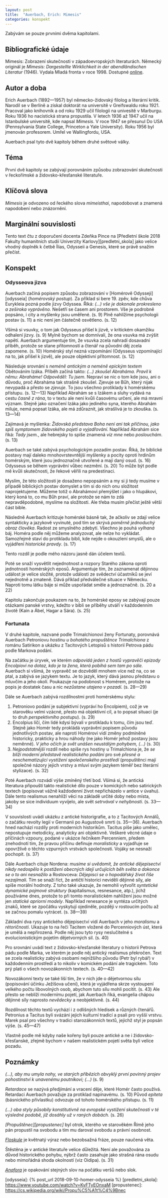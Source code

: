 ```yaml
---
layout: post
title:  "Auerbach, Erich: Mimesis"
categories: konspekt
---
```

Zabývám se pouze prvními dvěma kapitolami.

## Bibliografické údaje

Mimesis: Zobrazení skutečnosti v západoevropských
literaturách. Německý originál je *Mimesis: Dargestellte
Wirklichkeit in der abendländischen Literatur* (1946).
Vydala Mladá fronta v roce 1998. Dostupné [online][mimesis].

## Autor a doba

Erich Auerbach (1892—1957) byl německo-židovský filolog
a literární kritik. Narodil se v Berlíně a získal doktorát
na universitě v Greifswaldu roku 1921. Pracoval jako
knihovník a od roku 1929 učil filologii na univesitě
v Marburgu. Roku 1936 ho nacistická strana propustila.
V letech 1936 až 1947 učil na Istanbulské universitě, kde
napsal *Mimesis*. V roce 1947 se přesunul Do USA
(Pennsylvania State College, Princeton a Yale University).
Roku 1956 byl jmenován profesorem. Umřel ve Wallingfordu,
USA.

Auerbach psal tyto dvě kapitoly během druhé světové války.

## Téma

První dvě kapitoly se zabývají porovnáním způsobu
zobrazování skutečnosti v řeckořímské a židovsko-křesťanské
literatuře.

## Klíčová slova

*Mimesis* je odvozeno od řeckého slova *mimeisthai*,
napodobovat a znamená napodobení nebo znázornění.

## Marginální souvislosti

Tento text čtu z doporučení docenta Zdeňka Pince
na [Předletní škole 2018 Fakulty humanitních studií
Univerzity Karlovy][predletni_skola] jako velice vhodný
doplněk k četbě Ílias, Odysseii a Genesis, které se právě
snažím přečíst.

## Konspekt

### Odysseova jizva

Auerbach začíná popisem způsobu zobrazování v
[Homérově Odysseji][odysseia] (*homérovský postup*).
Za příklad si bere 19. zpěv, kde chůva Eurykleia pozná podle
jizvy Odyssea. Říká: *(...) vše je dokonale prokresleno
a zeširoka vyprávěno.* Nešetří se časem ani prostorem. Vše
je podrobně popsáno, i city a myšlenky jsou uměřené. (s. 9)
Plně nahlížíme psychologii postav (s. 11) a nic není jen
částečně osvětleno. (s. 12)

Všímá si vsuvky, o tom jak Odysseus přišel k jizvě,
v kritickém okamžiku odhalení jizvy. (s. 9) Mylně bychom se
domnívali, že ona vsuvka má zvýšit napětí. Auerbach
argumentuje tím, že vsuvka zcela nahradí dosavadní příběh,
protože se stane přítomností a čtenář na původní děj zcela
zapomene. (s. 10) Homérský styl nezná vzpomínání (Odysseus
vzpomínající na to, jak přišel k jizvě), ale pouze
objektivní přítomnost. (s. 12)

Následuje srovnání s *neméně antickým a neméně epickým
textem* Obětováním Izáka. Příběh začíná takto:
*(...) zkoušel Abraháma. Pravil k němu: Abraháme! Odpověděl:
Tu jsem.* Nepraví se nic o tom kde jsou, ani o důvodu, proč
Abraháma tak strašně zkoušel. Zjevuje se Bůh, který nijak
nevypadá a přesto se *zjevuje*. To jsou všechno protiklady
k homérskému přístupu. (s. 12—13) Například Abrahám se
s Izákem a sluhy vydává na cestu *časně z rána*, to v textu
ale není kvůli časovému určení, ale má mravní význam. Stejně
jako označení Izáka jako jediného syna, kterého Abrahám
miluje, nemá popsat Izáka, ale má zdůraznit, jak strašlivá
je to zkouška. (s. 13—14)

Zajímavá je myšlenka: *Židovská představa Boha není ani tak
příčinou, jako spíš symptomem židovského pojetí
a vyjadřování.* Například Abrahám sice říká: *Tady jsem.*,
ale hebrejsky to spíše znamená *viz mne* nebo *poslouchám*.
(s. 13)

Auerbach se také zabývá psychologickým pozadím postav. Říká,
že biblické postavy mají daleko mnohovrstevntější myšlenky
a pocity oproti hrdinům homérským, které jsou jednoznačně
utvořené a mají daný osud. (s. 16) Odysseus se během
vyprávění vůbec nezmění. (s. 20) To může být podle mě kvůli
skutečnosti, že řekové věřili na predestinaci.

Myslím, že této složitosti je dosaženo nepopsáním a my si ji
tedy musíme v případě biblických postav domyslet a tím si do
nich onu složitost naprojektujeme. Můžeme totiž o Abrahámovi
přemýšlet i jako o hlupákovi, který koná to, co mu Bůh
praví, ale protože se nám to zdá nepravděpodobné, myslíme
na složitosti. Ale třeba musím přečíst ještě větší část
bible.

Následně Auerbach kritizuje homérské básně tak, že ačkoliv
se zdají velice syntakticky a jazykově vyvinuté, pod tím se
skrývá *poměrně jednoduchý obraz člověka*. Radost
ze smyslného zdebytí. Všechno je pouhá *vylhaná* báj.
Homéra podle něj můžeme analyzovat, ale nelze ho vykládat.
Samozřejmě staví do protikladu bibli, kde nejde o okouzlení
smyslů, ale o vyjádření *historické pravdy*. (s. 17)

Tento rozdíl je podle mého názoru jasně dán účelem textů.

Poté se snaží vysvětlit nejednotnost a rozpory Starého
zákona oproti jednotnosti homérských eposů. Argumentuje tím,
že zaznamenat dějinnou událost je velice složité, protože
události ze svědectví účastníků se jeví nejednotně a
zmateně. Dává příklad předválečné situace v Německu. Naproti
tomu látku báje si může uspořádat směle a jednoznačně. (s.
20 a 22)

Kapitolu zakončuje poukazem na to, že homérské eposy se
zabývají pouze otázkami panské vrstvy, kdežto v bibli se
příběhy utváří v každodenním životě (Kain a Ábel, Hagar
a Sára). (s. 25)

### Fortunata

V druhé kapitole, nazvané podle Trimalchionovi ženy
Fortunaty, porovnává Auerbach Petroniovu *hostinu u bohatého
propuštěnce Trimalchiona* z románu Satirikon a ukázku
z Tacitových Letopisů s historií Petrova pádu podle Markova
podání.

Na začátku je úryvek, ve kterém *odpovídá jeden z hostů
vypravěči epizody Encolpiovi na dotaz, kdo je ta žena, která
pobíhá sem tam po sále.* Auerbach si všímá, že vypravěč se
dozvěděl mnohem více než na, co se ptal, a zabývá se jazykem
textu. Je to jazyk, který dává jasnou představu o mluvčím
a jeho okolí. Poukazuje na podobnost s Homérem, protože
na popis je dostatek času a nic *nezůstane utajeno
v pozadí.* (s. 28—29)

Dále se Auerbach zabývá rozdílnostmi proti homérskému stylu:

1. Petroniovo podání je subjektivní (vypráví ho
Encolpiem), což je ve starověku velmi vzácné, přesto má
objektivní cíl, a to popsat situaci (je to druh
*perspektivního postupu*). (s. 29)
2. Encolpius líčí, čím lidé kdysi bývali v protikladu k
tomu, čím jsou teď. Stejně jako Homér tedy prokládá
vyprávění popisem původu jednotlivých postav, ale naproti
Homérovi vidí změny podmíněné historicky, prakticky a hrou
náhody (ne jako Homér jehož postavy jsou neměnné). *V jeho
očích je svět unášen neustálým pohybem, (...)* (s. 30)
3. *Nejpodstatnější* rozdíl nebo spíše rys hostiny
u Trimalchiona je, že *se blíží moderní představě
realistického podání* pro své *přesné a neschematizující
vystižení společenského prostředí* (propuštěnci mají
společné názory jejich vrstvy a mluví svým jazykem téměř
bez literární stylizace). (s. 32)

Poté Auerbach rozvádí výše zmíněný třetí bod. Všímá si, že
antická literatura připouští takto realistické dílo pouze
v komických nebo satirických textech (popisovat vážně
každodenní život nepřicházelo v antice v úvahu). Dále tento
realismus nenahlíží věci na základě určité doby nebo místa,
jakoby se sice individuum vyvíjelo, ale svět *setrvával
v nehybnosti*. (s. 33—34)

V souvislosti uvádí ukázku z antické historigrafie, a to
z Tacitových Annálů, o začátku revolty legií v Germanii
po Augustově smrti (s. 35—36). Auerbach hned nachází
rozdíly proti moderních historikům. Tacitus píše jako
umělec, nepostupuje metodicky, analyticky ani objektivně.
Veškeré věcné údaje o příčinách vzpoury, podané v ukázce
řečníkem Percenniem, předem znehodnotí tím, že pravou
příčinu definuje *moralisticky* a vyjadřuje se opovržlivě
o těchto vzpurných vrstvách společnosti. Vojáky se nesnaží
pochopit. (s. 37)

Dále Auerbach cituje Nordena: *musíme si uvědomit, že
antické dějepisectví nikdy nedospělo k postižení obecných
idejí určujících běh světa a dokonce se o to ani nesnažilo*
a Rostovceva: *Dějepisci se o hopodářský život říše
nezajímali.* Tím se snaží říct, že antičtí historici
neviděli dějinné síly, ale spíše morální hodnoty. Z toho
také ukazuje, že nemohli vytvořit *syntetické dynamické
pojmové struktury* (kapitalismus, resnesance, atp.), jichž
používáme dnes, protože to při tomto moralistickém nahlížení
jsou možné jen *statické apriorní modely*. Například
renesance je syntéza určitých znaků, které se zpočátku
vyskytují ojediněle, později v rostoucím počtu až se začnou
pomalu vytrácet. (s. 38—39)

Základní dva rysy antického dějepisectví vidí Auerbach
v jeho *moralismu* a *rétoričnosti*. Ukazuje to na řeči
Tacitem vložené do Percenniových úst, která je umělá
a nepřirozená. Podle něj jsou tyto rysy neslučitelné
s evolucionistickým pojetím dějetvorných sil. (s. 40)

Pro srovnání uvádí text z židovsko-křesťanské literatury
o historii Petrova pádu podle Marka, ve kterém je podle něj
antický realismus překročen. Text se zcela realisticky
zabývá osobami nejnižšího původu (Petr byl rybář)
v každodenním prostředí a to nikoliv v komickém podání ale
tragickém. Toto prý platí o všech novozákonních textech. (s.
40—42)

Novozákonní texty se také liší tím, že v nich jde
o dějetvornou sílu (popisování účinku Ježíšova učení), která
je vyjádřena skrze vystoupení velkého počtu libovolných
osob, abychom tuto sílu mohli pocítit. (s. 43) Ale přesto
se neblíží modernímu pojetí, jak Auerbach říká, evangelia
chápou dějinné síly naprosto *nevědecky* a neobjektivně. (s.
44)

Rozdílnost těchto textů vychází i z odlišných hledisek
a různých čtenářů. Petronius a Tacitus byli svázáni jejich
kulturní tradicí a psali pro vyšší vrstvu. Marek psal pro
všechny v tradici starozákonních textů, jejichž styl je
popsán výše. (s. 45—47)

Vlastně podle mě kdyby naše kořeny byli pouze antické a ne
i židovsko-křesťanské, zřejmě bychom v našem realistickém
pojetí světa byli velice pozadu.

## Poznámky

*(...), aby mu umyla nohy, ve starých příbězích obvyklý
první povinný projev pohostinství k unavenému poutníkovi;
(...)* (s. 9)

*Retardace* se nazývá předjímání a vracení děje, které Homér
často používá. Retardaci Auerbach považuje za protiklad
napínavému. (s. 10) Původ *epiteta* (básnického přívlastku)
odvozuje od tohoto homérského přístupu. (s. 11)

*(...) oba styly působily konstitutivně na evropské
vystižení skutečnosti v té výsledné podobě, jíž dosáhly už
v raných dobách.* (s. 26)

*[Propuštěnec][propustenec]* byl otrok, kterého
ve starověkém Římě jeho pán propustil na svobodu a tím mu
daroval svobodu a právní osobnost.

*[Floskule]* je květnatý výraz nebo bezobsažná fráze, pouze
naučená věta.

Štěstěna je v antické literatuře velice důležitá. Není
ale považována za důvod historického pohybu, nýbrž často
zasahuje jako strašná rána osudu nebo mimořádná shoda
okolností (viz Oidipa). (s. 31)

*[Anafora]* je opakování stejných slov na počátku veršů
nebo slok.

[anafora]: https://slovnik-cizich-slov.abz.cz/web.php/slovo/anafora
[floskule]: https://slovnik-cizich-slov.abz.cz/web.php/slovo/floskule
[mimesis]: http://moodle.fhs.cuni.cz/file.php/1/tmp/Auerbach_Mimesis.doc
[odysseia]: {% post_url 2018-09-10-homer-odysseia %}
[predletni_skola]: https://www.youtube.com/watch?v=KvFTyEOnxaM
[propustenec]: https://cs.wikipedia.org/wiki/Propu%C5%A1t%C4%9Bnec
